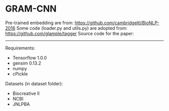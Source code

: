 GRAM-CNN
===================

Pre-trained embedding are from: 
https://github.com/cambridgeltl/BioNLP-2016
Some code (loader.py and utils.py) are adopted from:
https://github.com/glample/tagger
Source code for the paper:

----------
Requirements:
 - Tensorflow  1.0.0
 - gensim 0.13.2
 - numpy
 - cPickle

Datasets (in dataset folder):
 - Biocreative II
 - NCBI
 - JNLPBA

